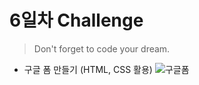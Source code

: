 # 6일차 Challenge

> Don't forget to code your dream.

- 구글 폼 만들기 (HTML, CSS 활용)
  ![구글폼](https://user-images.githubusercontent.com/68219145/161740359-e731b147-fb21-49cc-affe-a82024f68630.png)
